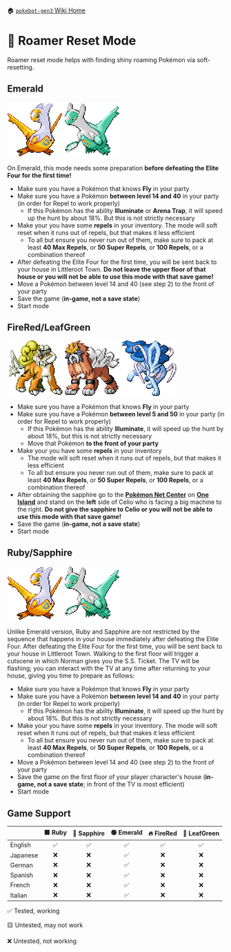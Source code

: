 🏠 [`pokebot-gen3` Wiki Home](../Readme.md)

# 🏃 Roamer Reset Mode
Roamer reset mode helps with finding shiny roaming Pokémon via soft-resetting.

## Emerald
![](../../modules/web/static/sprites/pokemon/shiny/Latias.png)
![](../../modules/web/static/sprites/pokemon/shiny/Latios.png)

On Emerald, this mode needs some preparation **before defeating the Elite Four for the first time!**

- Make sure you have a Pokémon that knows **Fly** in your party
- Make sure you have a Pokémon **between level 14 and 40** in your party (in order for Repel to work properly)
   - If this Pokémon has the ability **Illuminate** or **Arena Trap**, it will speed up the hunt by about 18%. But this is not strictly necessary
- Make your you have some **repels** in your inventory. The mode will soft reset when it runs out of repels, but that makes it less efficient
   - To all but ensure you never run out of them, make sure to pack at least **40 Max Repels**, or **50 Super Repels**, or **100 Repels**, or a combination thereof
- After defeating the Elite Four for the first time, you will be sent back to your house in Littleroot Town. **Do not leave the upper floor of that house or you will not be able to use this mode with that save game!**
- Move a Pokémon between level 14 and 40 (see step 2) to the front of your party
- Save the game (**in-game, not a save state**)
- Start mode


## FireRed/LeafGreen
![](../../modules/web/static/sprites/pokemon/shiny/Raikou.png)
![](../../modules/web/static/sprites/pokemon/shiny/Entei.png)
![](../../modules/web/static/sprites/pokemon/shiny/Suicune.png)

- Make sure you have a Pokémon that knows **Fly** in your party
- Make sure you have a Pokémon **between level 5 and 50** in your party (in order for Repel to work properly)
   - If this Pokémon has the ability **Illuminate**, it will speed up the hunt by about 18%, but this is not strictly necessary
   - Move that Pokémon **to the front of your party**
- Make your you have some **repels** in your inventory
  - The mode will soft reset when it runs out of repels, but that makes it less efficient 
  - To all but ensure you never run out of them, make sure to pack at least **40 Max Repels**, or **50 Super Repels**, or **100 Repels**, or a combination thereof
- After obtaining the sapphire go to the [**Pokémon Net Center**](https://bulbapedia.bulbagarden.net/wiki/Pok%C3%A9mon_Network_Center) on [**One Island**](https://bulbapedia.bulbagarden.net/wiki/One_Island_(town)) and stand on the **left** side of Celio who is facing a big machine to the right. **Do not give the sapphire to Celio or you will not be able to use this mode with that save game!**
- Save the game (**in-game, not a save state**)
- Start mode


## Ruby/Sapphire

![](../../modules/web/static/sprites/pokemon/shiny/Latias.png)
![](../../modules/web/static/sprites/pokemon/shiny/Latios.png)

Unlike Emerald version, Ruby and Sapphire are not restricted by the sequence that happens in your house immediately after defeating the Elite Four. After defeating the Elite Four for the first time, you will be sent back to your house in Littleroot Town. Walking to the first floor will trigger a cutscene in which Norman gives you the S.S. Ticket. The TV will be flashing; you can interact with the TV at any time after returning to your house, giving you time to prepare as follows:

- Make sure you have a Pokémon that knows **Fly** in your party
- Make sure you have a Pokémon **between level 14 and 40** in your party (in order for Repel to work properly)
   - If this Pokémon has the ability **Illuminate**, it will speed up the hunt by about 18%. But this is not strictly necessary
- Make your you have some **repels** in your inventory. The mode will soft reset when it runs out of repels, but that makes it less efficient
   - To all but ensure you never run out of them, make sure to pack at least **40 Max Repels**, or **50 Super Repels**, or **100 Repels**, or a combination thereof
- Move a Pokémon between level 14 and 40 (see step 2) to the front of your party
- Save the game on the first floor of your player character's house (**in-game, not a save state**; in front of the TV is most efficient)
- Start mode

## Game Support
|          | 🟥 Ruby | 🔷 Sapphire | 🟢 Emerald | 🔥 FireRed | 🌿 LeafGreen |
|:---------|:-------:|:-----------:|:----------:|:----------:|:------------:|
| English  |    ✅    |      ✅      |     ✅      |     ✅      |      ✅       |
| Japanese |    ❌    |      ❌      |     ✅      |     ❌      |      ❌       |
| German   |    ❌    |      ❌      |     ✅      |     ❌      |      ❌       |
| Spanish  |    ❌    |      ❌      |     ✅      |     ❌      |      ❌       |
| French   |    ❌    |      ❌      |     ✅      |     ❌      |      ❌       |
| Italian  |    ❌    |      ❌      |     ✅      |     ❌      |      ❌       |

✅ Tested, working

🟨 Untested, may not work

❌ Untested, not working
